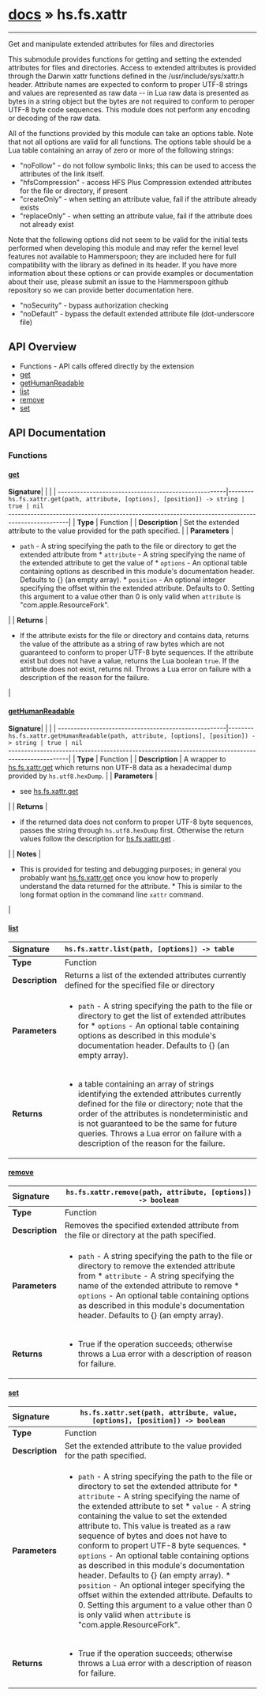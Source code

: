 # [docs](index.md) » hs.fs.xattr
---

Get and manipulate extended attributes for files and directories

This submodule provides functions for getting and setting the extended attributes for files and directories.  Access to extended attributes is provided through the Darwin xattr functions defined in the /usr/include/sys/xattr.h header. Attribute names are expected to conform to proper UTF-8 strings and values are represented as raw data -- in Lua raw data is presented as bytes in a string object but the bytes are not required to conform to peroper UTF-8 byte code sequences. This module does not perform any encoding or decoding of the raw data.

All of the functions provided by this module can take an options table. Note that not all options are valid for all functions. The options table should be a Lua table containing an array of zero or more of the following strings:

 * "noFollow"       - do not follow symbolic links; this can be used to access the attributes of the link itself.
 * "hfsCompression" - access HFS Plus Compression extended attributes for the file or directory, if present
 * "createOnly"     - when setting an attribute value, fail if the attribute already exists
 * "replaceOnly"    - when setting an attribute value, fail if the attribute does not already exist

Note that the following options did not seem to be valid for the initial tests performed when developing this module and may refer the kernel level features not available to Hammerspoon; they are included here for full compatibility with the library as defined in its header. If you have more information about these options or can provide examples or documentation about their use, please submit an issue to the Hammerspoon github repository so we can provide better documentation here.

 * "noSecurity"      - bypass authorization checking
 * "noDefault"       - bypass the default extended attribute file (dot-underscore file)


## API Overview
* Functions - API calls offered directly by the extension
 * [get](#get)
 * [getHumanReadable](#gethumanreadable)
 * [list](#list)
 * [remove](#remove)
 * [set](#set)

## API Documentation

### Functions

#### [get](#get)
| <span style="float: left;">**Signature**</span> | <span style="float: left;">`hs.fs.xattr.get(path, attribute, [options], [position]) -> string | true | nil` </span>                                                          |
| -----------------------------------------------------|---------------------------------------------------------------------------------------------------------|
| **Type**                                             | Function |
| **Description**                                      | Set the extended attribute to the value provided for the path specified. |
| **Parameters**                                       | <ul><li><code>path</code>      - A string specifying the path to the file or directory to get the extended attribute from * <code>attribute</code> - A string specifying the name of the extended attribute to get the value of * <code>options</code>   - An optional table containing options as described in this module's documentation header. Defaults to {} (an empty array). * <code>position</code>  - An optional integer specifying the offset within the extended attribute. Defaults to 0. Setting this argument to a value other than 0 is only valid when <code>attribute</code> is "com.apple.ResourceFork".</li></ul> |
| **Returns**                                          | <ul><li>If the attribute exists for the file or directory and contains data, returns the value of the attribute as a string of raw bytes which are not guaranteed to conform to proper UTF-8 byte sequences. If the attribute exist but does not have a value, returns the Lua boolean <code>true</code>.  If the attribute does not exist, returns nil. Throws a Lua error on failure with a description of the reason for the failure.</li></ul> |

#### [getHumanReadable](#gethumanreadable)
| <span style="float: left;">**Signature**</span> | <span style="float: left;">`hs.fs.xattr.getHumanReadable(path, attribute, [options], [position]) -> string | true | nil` </span>                                                          |
| -----------------------------------------------------|---------------------------------------------------------------------------------------------------------|
| **Type**                                             | Function |
| **Description**                                      | A wrapper to [hs.fs.xattr.get](#get) which returns non UTF-8 data as a hexadecimal dump provided by `hs.utf8.hexDump`. |
| **Parameters**                                       | <ul><li>see <a href="#get">hs.fs.xattr.get</a></li></ul> |
| **Returns**                                          | <ul><li>if the returned data does not conform to proper UTF-8 byte sequences, passes the string through <code>hs.utf8.hexDump</code> first.  Otherwise the return values follow the description for <a href="#get">hs.fs.xattr.get</a> .</li></ul> |
| **Notes**                                            | <ul><li>This is provided for testing and debugging purposes; in general you probably want <a href="#get">hs.fs.xattr.get</a> once you know how to properly understand the data returned for the attribute. * This is similar to the long format option in the command line <code>xattr</code> command.</li></ul> |

#### [list](#list)
| <span style="float: left;">**Signature**</span> | <span style="float: left;">`hs.fs.xattr.list(path, [options]) -> table` </span>                                                          |
| -----------------------------------------------------|---------------------------------------------------------------------------------------------------------|
| **Type**                                             | Function |
| **Description**                                      | Returns a list of the extended attributes currently defined for the specified file or directory |
| **Parameters**                                       | <ul><li><code>path</code>      - A string specifying the path to the file or directory to get the list of extended attributes for * <code>options</code>   - An optional table containing options as described in this module's documentation header. Defaults to {} (an empty array).</li></ul> |
| **Returns**                                          | <ul><li>a table containing an array of strings identifying the extended attributes currently defined for the file or directory; note that the order of the attributes is nondeterministic and is not guaranteed to be the same for future queries.  Throws a Lua error on failure with a description of the reason for the failure.</li></ul> |

#### [remove](#remove)
| <span style="float: left;">**Signature**</span> | <span style="float: left;">`hs.fs.xattr.remove(path, attribute, [options]) -> boolean` </span>                                                          |
| -----------------------------------------------------|---------------------------------------------------------------------------------------------------------|
| **Type**                                             | Function |
| **Description**                                      | Removes the specified extended attribute from the file or directory at the path specified. |
| **Parameters**                                       | <ul><li><code>path</code>      - A string specifying the path to the file or directory to remove the extended attribute from * <code>attribute</code> - A string specifying the name of the extended attribute to remove * <code>options</code>   - An optional table containing options as described in this module's documentation header. Defaults to {} (an empty array).</li></ul> |
| **Returns**                                          | <ul><li>True if the operation succeeds; otherwise throws a Lua error with a description of reason for failure.</li></ul> |

#### [set](#set)
| <span style="float: left;">**Signature**</span> | <span style="float: left;">`hs.fs.xattr.set(path, attribute, value, [options], [position]) -> boolean` </span>                                                          |
| -----------------------------------------------------|---------------------------------------------------------------------------------------------------------|
| **Type**                                             | Function |
| **Description**                                      | Set the extended attribute to the value provided for the path specified. |
| **Parameters**                                       | <ul><li><code>path</code>      - A string specifying the path to the file or directory to set the extended attribute for * <code>attribute</code> - A string specifying the name of the extended attribute to set * <code>value</code>     - A string containing the value to set the extended attribute to. This value is treated as a raw sequence of bytes and does not have to conform to propert UTF-8 byte sequences. * <code>options</code>   - An optional table containing options as described in this module's documentation header. Defaults to {} (an empty array). * <code>position</code>  - An optional integer specifying the offset within the extended attribute. Defaults to 0. Setting this argument to a value other than 0 is only valid when <code>attribute</code> is "com.apple.ResourceFork".</li></ul> |
| **Returns**                                          | <ul><li>True if the operation succeeds; otherwise throws a Lua error with a description of reason for failure.</li></ul> |

